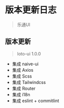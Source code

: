 # 版本更新日志

> 乐通UI

## 版本更新

> loto-ui 1.0.0

- 集成 naive-ui
- 集成 Axios
- 集成 Scss
- 集成 Tailwindcss
- 集成 Router
- 集成 i18n
- 集成 eslint + commitlint
